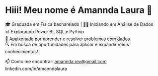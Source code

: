 # Hiii! Meu nome é Amannda Laura 👋

🎓 Graduada em Física bacharelado | 👩‍💻 Iniciando em Análise de Dados  
📊 Explorando Power BI, SQL e Python  
🧠 Apaixonada por aprender e resolver problemas com dados  
🔍 Em busca de oportunidades para aplicar e expandir meus conhecimentos!

📫 Como me encontrar: 
amannda.rev@gmail.com
linkedin.com/in/amanndalaura


